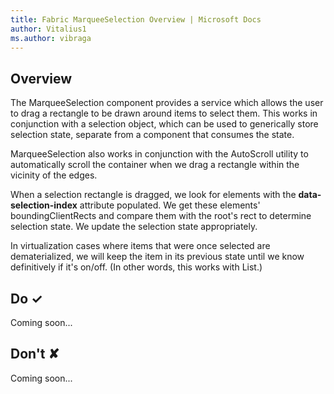 ```yaml
---
title: Fabric MarqueeSelection Overview | Microsoft Docs
author: Vitalius1
ms.author: vibraga
---
```


## Overview
The MarqueeSelection component provides a service which allows the user to drag a rectangle to be drawn around
items to select them. This works in conjunction with a selection object, which can be used to generically store selection state, separate from a component that consumes the state.

MarqueeSelection also works in conjunction with the AutoScroll utility to automatically scroll the container when we drag a rectangle within the vicinity of the edges.

When a selection rectangle is dragged, we look for elements with the **data-selection-index** attribute populated. We get these elements&#39; boundingClientRects and compare them with the root&#39;s rect to determine selection state. We update the selection state appropriately.

In virtualization cases where items that were once selected are dematerialized, we will keep the item in its
previous state until we know definitively if it&#39;s on&#x2F;off. (In other words, this works with List.)



## Do &#10003;
Coming soon...

## Don't &#10008;
Coming soon...